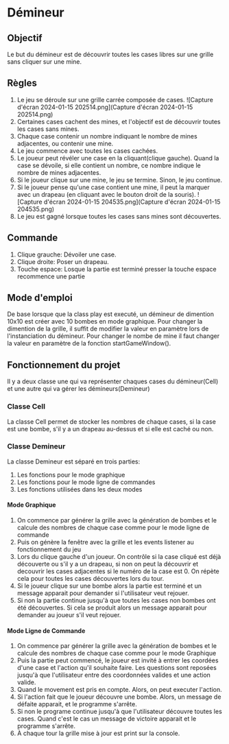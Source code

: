 # Démineur

## Objectif
Le but du démineur est de découvrir toutes les cases libres sur une grille sans cliquer sur une mine.

## Règles
1. Le jeu se déroule sur une grille carrée composée de cases.
   ![Capture d'écran 2024-01-15 202514.png](Capture d'écran 2024-01-15 202514.png)
2. Certaines cases cachent des mines, et l'objectif est de découvrir toutes les cases sans mines.
3. Chaque case contenir un nombre indiquant le nombre de mines adjacentes, ou contenir une mine.
4. Le jeu commence avec toutes les cases cachées.
5. Le joueur peut révéler une case en la cliquant(clique gauche). Quand la case se dévoile, si elle contient un nombre, ce nombre indique le nombre de mines adjacentes.
6. Si le joueur clique sur une mine, le jeu se termine. Sinon, le jeu continue.
7. Si le joueur pense qu'une case contient une mine, il peut la marquer avec un drapeau (en cliquant avec le bouton droit de la souris).
   ![Capture d'écran 2024-01-15 204535.png](Capture d'écran 2024-01-15 204535.png)
8. Le jeu est gagné lorsque toutes les cases sans mines sont découvertes.

## Commande
1. Clique grauche: Dévoiler une case.
2. Clique droite: Poser un drapeau.
3. Touche espace: Losque la partie est terminé presser la touche espace recommence une partie

## Mode d'emploi
De base lorsque que la class play est executé, un démineur de dimention 10x10 est créer avec 10 bombes en mode graphique. Pour changer la dimention de la grille, il suffit de modifier la valeur en paramètre lors de l'instanciation du démineur. Pour changer le nombe de mine il faut changer la valeur en paramètre de la fonction startGameWindow().

## Fonctionnement du projet
Il y a deux classe une qui va représenter chaques cases du démineur(Cell) et une autre qui va gérer les démineurs(Demineur)

### Classe Cell
La classe Cell permet de stocker les nombres de chaque cases, si la case est une bombe, s'il y a un drapeau au-dessus et si elle est caché ou non. 

### Classe Demineur
La classe Demineur est séparé en trois parties:
1. Les fonctions pour le mode graphique
2. Les fonctions pour le mode ligne de commandes
3. Les fonctions utilisées dans les deux modes

#### Mode Graphique
1. On commence par générer la grille avec la génération de bombes et le calcule des nombres de chaque case comme pour le mode ligne de commande 
2. Puis on génère la fenêtre avec la grille et les events listener au fonctionnement du jeu
3. Lors du clique gauche d'un joueur. On contrôle si la case cliqué est déjà découverte ou s'il y a un drapeau, si non on peut la découvrir et decouvrir les cases adjacentes si le numéro de la case est 0. On répète cela pour toutes les cases découvertes lors du tour.
4. Si le joueur clique sur une bombe alors la partie est terminé et un message apparait pour demander si l'utilisateur veut rejouer.
5. Si non la partie continue jusqu'à que toutes les cases non bombes ont été découvertes. Si cela se produit alors un message apparait pour demander au joueur s'il veut rejouer.

#### Mode Ligne de Commande
1. On commence par générer la grille avec la génération de bombes et le calcule des nombres de chaque case comme pour le mode Graphique
2. Puis la partie peut commencé, le joueur est invité à entrer les coordées d'une case et l'action qu'il souhaite faire. Les questions sont reposées jusqu'à que l'utilisateur entre des coordonnées valides et une action valide.
3. Quand le movement est pris en compte. Alors, on peut executer l'action.
4. Si l'action fait que le joueur découvre une bombe. Alors, un message de défaite apparait, et le programme s'arrête.
5. Si non le programe continue jusqu'à que l'utilisateur découvre toutes les cases. Quand c'est le cas un message de victoire apparait et le programme s'arrête.
6. À chaque tour la grille mise à jour est print sur la console. 